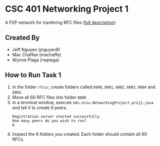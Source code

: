 # CSC 401 Networking Project 1

A P2P network for tranfering RFC files ([full description](https://moodle-courses1819.wolfware.ncsu.edu/pluginfile.php/1154226/mod_assign/introattachment/0/proj1.pdf))

## Created By
* Jeff Nguyen (jnguyen8)
* Mac Chaffee (machaffe)
* Wynne Plaga (rwplaga)

## How to Run Task 1
1. In the folder `rfcs/`, create folders called `8000`, `8001`, `8002`, `8003`, `8004` and `8005`.
2. Move all 60 RFC files into folder `8000`
3. In a terminal window, execute `edu.ncsu.NetworkingProject.proj1.java` and tell it to create 6 peers.
   ```
   Registration server started successfully.
   How many peers do you wish to run?
   6
   ```
6. Inspect the 6 folders you created. Each folder should contain all 60 RFCs.
